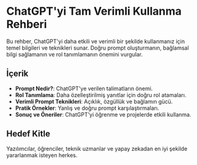 # ChatGPT'yi Tam Verimli Kullanma Rehberi

Bu rehber, ChatGPT'yi daha etkili ve verimli bir şekilde kullanmanız için temel bilgileri ve teknikleri sunar. Doğru prompt oluşturmanın, bağlamsal bilgi sağlamanın ve rol tanımlamanın önemini vurgular.

## İçerik
- **Prompt Nedir?**: ChatGPT'ye verilen talimatların önemi.
- **Rol Tanımlama**: Daha özelleştirilmiş yanıtlar için doğru rol atamaları.
- **Verimli Prompt Teknikleri**: Açıklık, özgüllük ve bağlamın gücü.
- **Pratik Örnekler**: Yanlış ve doğru prompt karşılaştırmaları.
- **Sonuç ve Öneriler**: ChatGPT'yi öğrenme ve projelerde etkili kullanma.

## Hedef Kitle
Yazılımcılar, öğrenciler, teknik uzmanlar ve yapay zekadan en iyi şekilde yararlanmak isteyen herkes.
